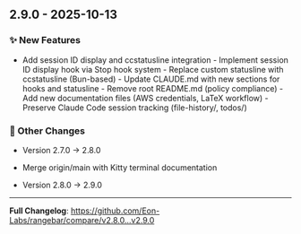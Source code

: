 ## 2.9.0 - 2025-10-13

### ✨ New Features

- Add session ID display and ccstatusline integration - Implement session ID display hook via Stop hook system - Replace custom statusline with ccstatusline (Bun-based) - Update CLAUDE.md with new sections for hooks and statusline - Remove root README.md (policy compliance) - Add new documentation files (AWS credentials, LaTeX workflow) - Preserve Claude Code session tracking (file-history/, todos/)

### 📝 Other Changes

- Version 2.7.0 → 2.8.0

- Merge origin/main with Kitty terminal documentation

- Version 2.8.0 → 2.9.0

______________________________________________________________________

**Full Changelog**: https://github.com/Eon-Labs/rangebar/compare/v2.8.0...v2.9.0
